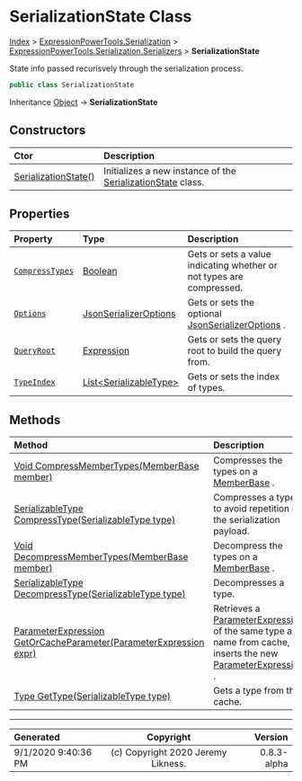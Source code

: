 ﻿# SerializationState Class

[Index](../index.md) > [ExpressionPowerTools.Serialization](ExpressionPowerTools.Serialization.a.md) > [ExpressionPowerTools.Serialization.Serializers](ExpressionPowerTools.Serialization.Serializers.n.md) > **SerializationState**

State info passed recurisvely through the serialization process.

```csharp
public class SerializationState
```

Inheritance [Object](https://docs.microsoft.com/dotnet/api/system.object) → **SerializationState**

## Constructors

| Ctor | Description |
| :-- | :-- |
| [SerializationState()](ExpressionPowerTools.Serialization.Serializers.SerializationState.ctor.md#serializationstate) | Initializes a new instance of the [SerializationState](ExpressionPowerTools.Serialization.Serializers.SerializationState.cs.md) class. |
## Properties

| Property | Type | Description |
| :-- | :-- | :-- |
| [`CompressTypes`](ExpressionPowerTools.Serialization.Serializers.SerializationState.CompressTypes.prop.md) | [Boolean](https://docs.microsoft.com/dotnet/api/system.boolean) | Gets or sets a value indicating whether or not types are compressed. |
| [`Options`](ExpressionPowerTools.Serialization.Serializers.SerializationState.Options.prop.md) | [JsonSerializerOptions](https://docs.microsoft.com/dotnet/api/system.text.json.jsonserializeroptions) | Gets or sets the optional [JsonSerializerOptions](https://docs.microsoft.com/dotnet/api/system.text.json.jsonserializeroptions) . |
| [`QueryRoot`](ExpressionPowerTools.Serialization.Serializers.SerializationState.QueryRoot.prop.md) | [Expression](https://docs.microsoft.com/dotnet/api/system.linq.expressions.expression) | Gets or sets the query root to build the query from. |
| [`TypeIndex`](ExpressionPowerTools.Serialization.Serializers.SerializationState.TypeIndex.prop.md) | [List&lt;SerializableType>](https://docs.microsoft.com/dotnet/api/system.collections.generic.list-1) | Gets or sets the index of types. |

## Methods

| Method | Description |
| :-- | :-- |
| [Void CompressMemberTypes(MemberBase member)](ExpressionPowerTools.Serialization.Serializers.SerializationState.CompressMemberTypes.m.md) | Compresses the types on a [MemberBase](ExpressionPowerTools.Serialization.Serializers.MemberBase.cs.md) . |
| [SerializableType CompressType(SerializableType type)](ExpressionPowerTools.Serialization.Serializers.SerializationState.CompressType.m.md) | Compresses a type to avoid repetition in the serialization payload. |
| [Void DecompressMemberTypes(MemberBase member)](ExpressionPowerTools.Serialization.Serializers.SerializationState.DecompressMemberTypes.m.md) | Decompress the types on a [MemberBase](ExpressionPowerTools.Serialization.Serializers.MemberBase.cs.md) . |
| [SerializableType DecompressType(SerializableType type)](ExpressionPowerTools.Serialization.Serializers.SerializationState.DecompressType.m.md) | Decompresses a type. |
| [ParameterExpression GetOrCacheParameter(ParameterExpression expr)](ExpressionPowerTools.Serialization.Serializers.SerializationState.GetOrCacheParameter.m.md) | Retrieves a [ParameterExpression](https://docs.microsoft.com/dotnet/api/system.linq.expressions.parameterexpression) of the same type            and name from cache, or inserts the new [ParameterExpression](https://docs.microsoft.com/dotnet/api/system.linq.expressions.parameterexpression) . |
| [Type GetType(SerializableType type)](ExpressionPowerTools.Serialization.Serializers.SerializationState.GetType.m.md) | Gets a type from the cache. |

---

| Generated | Copyright | Version |
| :-- | :-: | --: |
| 9/1/2020 9:40:36 PM | (c) Copyright 2020 Jeremy Likness. | 0.8.3-alpha |
